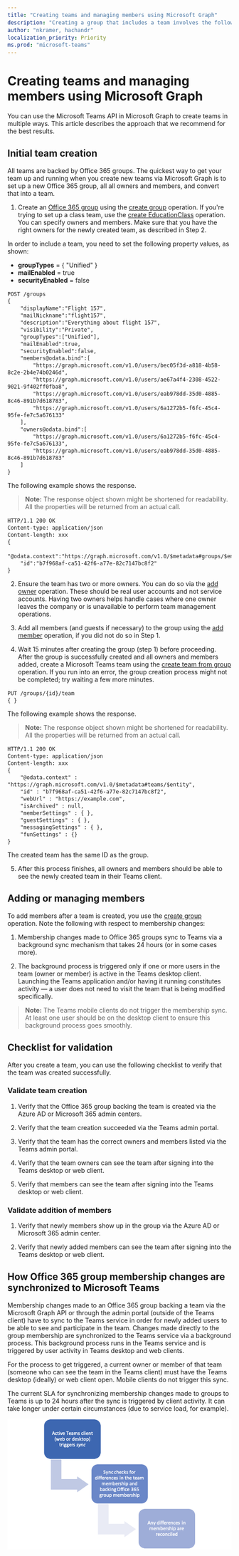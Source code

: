 ```yaml
---
title: "Creating teams and managing members using Microsoft Graph"
description: "Creating a group that includes a team involves the following steps: "
author: "nkramer, hachandr"
localization_priority: Priority
ms.prod: "microsoft-teams"
---
```


# Creating teams and managing members using Microsoft Graph

You can use the Microsoft Teams API in Microsoft Graph to create teams in multiple ways. This article describes the approach that we recommend for the best results.


## Initial team creation

All teams are backed by Office 365 groups. The quickest way to get your team up and running when you create new teams via Microsoft Graph is to set up a new Office 365 group, all all owners and members, and convert that into a team.

1. Create an [Office 365 group](https://support.office.com/article/learn-about-office-365-groups-b565caa1-5c40-40ef-9915-60fdb2d97fa2) using the [create group](https://docs.microsoft.com/graph/api/group-post-groups?view=graph-rest-beta&amp;tabs=http) operation. If you're trying to set up a class team, use the [create EducationClass](https://docs.microsoft.com/graph/api/educationroot-post-classes?view=graph-rest-beta&amp;tabs=http) operation. You can specify owners and members. Make sure that you have the right owners for the newly created team, as described in Step 2.

In order to include a team, you need to set the following property values, as shown:

- **groupTypes** = { "Unified" } 
- **mailEnabled** = true
- **securityEnabled** = false

```http
POST /groups
{
    "displayName":"Flight 157",
    "mailNickname":"flight157",
    "description":"Everything about flight 157",
    "visibility":"Private",
    "groupTypes":["Unified"],
    "mailEnabled":true,
    "securityEnabled":false,
    "members@odata.bind":[
        "https://graph.microsoft.com/v1.0/users/bec05f3d-a818-4b58-8c2e-2b4e74b0246d",
        "https://graph.microsoft.com/v1.0/users/ae67a4f4-2308-4522-9021-9f402ff0fba8",
        "https://graph.microsoft.com/v1.0/users/eab978dd-35d0-4885-8c46-891b7d618783",
        "https://graph.microsoft.com/v1.0/users/6a1272b5-f6fc-45c4-95fe-fe7c5a676133"
    ],
    "owners@odata.bind":[
        "https://graph.microsoft.com/v1.0/users/6a1272b5-f6fc-45c4-95fe-fe7c5a676133",
        "https://graph.microsoft.com/v1.0/users/eab978dd-35d0-4885-8c46-891b7d618783"
    ]
}
```

The following example shows the response. 

>**Note:** The response object shown might be shortened for readability. All the properties will be returned from an actual call.

```http
HTTP/1.1 200 OK
Content-type: application/json
Content-length: xxx
{
    "@odata.context":"https://graph.microsoft.com/v1.0/$metadata#groups/$entity",
    "id":"b7f968af-ca51-42f6-a77e-82c7147bc8f2"
}
```

2. Ensure the team has two or more owners. You can do so via the [add owner](https://docs.microsoft.com/graph/api/group-post-owners?view=graph-rest-beta&amp;tabs=http) operation. These should be real user accounts and not service accounts. Having two owners helps handle cases where one owner leaves the company or is unavailable to perform team management operations.

3. Add all members (and guests if necessary) to the group using the [add member](https://docs.microsoft.com/graph/api/group-post-members?view=graph-rest-beta&amp;tabs=http) operation, if you did not do so in Step 1.

4. Wait 15 minutes after creating the group (step 1) before proceeding. After the group is successfully created and all owners and members added, create a Microsoft Teams team using the [create team from group](https://docs.microsoft.com/graph/api/team-put-teams?view=graph-rest-beta&amp;tabs=http) operation. If you run into an error, the group creation process might not be completed; try waiting a few more minutes.

```http
PUT /groups/{id}/team
{ }
```

The following example shows the response. 

>**Note:** The response object shown might be shortened for readability. All the properties will be returned from an actual call.

```http
HTTP/1.1 200 OK
Content-type: application/json
Content-length: xxx
{
    "@odata.context" : "https://graph.microsoft.com/v1.0/$metadata#teams/$entity",
    "id" : "b7f968af-ca51-42f6-a77e-82c7147bc8f2",
    "webUrl" : "https://example.com",
    "isArchived" : null,
    "memberSettings" : { },
    "guestSettings" : { },
    "messagingSettings" : { },
    "funSettings" : {}
}
```

The created team has the same ID as the group.

5. After this process finishes, all owners and members should be able to see the newly created team in their Teams client.

## Adding or managing members

To add members after a team is created, you use the [create group](https://docs.microsoft.com/graph/api/group-post-members?view=graph-rest-beta&amp;tabs=http) operation. Note the following with respect to membership changes:

1. Membership changes made to Office 365 groups sync to Teams via a background sync mechanism that takes 24 hours (or in some cases more).

2. The background process is triggered only if one or more users in the team (owner or member) is active in the Teams desktop client. Launching the Teams application and/or having it running constitutes activity — a user does not need to visit the team that is being modified specifically.

>**Note:** The Teams mobile clients do not trigger the membership sync. At least one user should be on the desktop client to ensure this background process goes smoothly.

## Checklist for validation

After you create a team, you can use the following checklist to verify that the team was created successfully.

### Validate team creation

1. Verify that the Office 365 group backing the team is created via the Azure AD or Microsoft 365 admin centers.

2. Verify that the team creation succeeded via the Teams admin portal.

3. Verify that the team has the correct owners and members listed via the Teams admin portal.

4. Verify that the team owners can see the team after signing into the Teams desktop or web client.

5. Verify that members can see the team after signing into the Teams desktop or web client.

### Validate addition of members

1. Verify that newly members show up in the group via the Azure AD or Microsoft 365 admin center.

2. Verify that newly added members can see the team after signing into the Teams desktop or web client.



## How Office 365 group membership changes are synchronized to Microsoft Teams

Membership changes made to an Office 365 group backing a team via the Microsoft Graph API or through the admin portal (outside of the Teams client) have to sync to the Teams service in order for newly added users to be able to see and participate in the team. Changes made directly to the group membership are synchronized to the Teams service via a background process. This background process runs in the Teams service and is triggered by user activity in Teams desktop and web clients.

For the process to get triggered, a current owner or member of that team (someone who can see the team in the Teams client) must have the Teams desktop (ideally) or web client open. Mobile clients do not trigger this sync.

The current SLA for synchronizing membership changes made to groups to Teams is up to 24 hours after the sync is triggered by client activity. It can take longer under certain circumstances (due to service load, for example).


![Process for roster sync.](images/teams-roster-sync.png)

